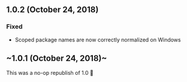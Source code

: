 ## 1.0.2 (October 24, 2018)
### Fixed
- Scoped package names are now correctly normalized on Windows

## ~1.0.1 (October 24, 2018)~
This was a no-op republish of 1.0 🤦
